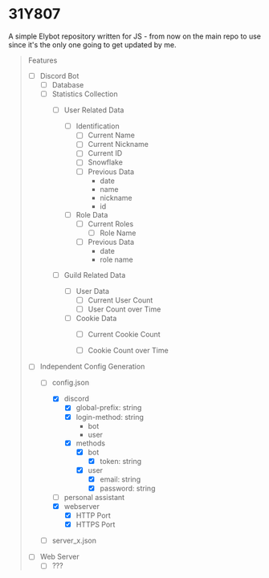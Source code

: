 # 31Y807
A simple Elybot repository written for JS - from now on the main repo to use since it's the only one going to get updated by me.

>Features
> - [ ] Discord Bot
>   - [ ] Database
>   - [ ] Statistics Collection
>     - [ ] User Related Data
>
>       - [ ] Identification
>         - [ ] Current Name
>         - [ ] Current Nickname
>         - [ ] Current ID
>         - [ ] Snowflake
>         - [ ] Previous Data
>           - date
>           - name
>           - nickname
>           - id
>       - [ ] Role Data
>         - [ ] Current Roles
>           - [ ] Role Name
>         - [ ] Previous Data
>           - date
>           - role name
>
>     - [ ] Guild Related Data
>       - [ ] User Data
>         - [ ] Current User Count
>         - [ ] User Count over Time
>       - [ ] Cookie Data
>         - [ ] Current Cookie Count
>         - [ ] Cookie Count over Time
>
>
> - [ ] Independent Config Generation
>   - [ ] config.json
>     - [x] discord
>       - [x] global-prefix: string
>       - [x] login-method: string
>         - bot
>         - user
>       - [x] methods
>         - [x] bot
>           - [x] token: string
>         - [x] user
>           - [x] email: string
>           - [x] password: string
>     - [ ] personal assistant
>     - [x] webserver
>       - [x] HTTP Port
>       - [x] HTTPS Port
>   - [ ] server_x.json
>
>
> - [ ] Web Server
>   - [ ] ???
